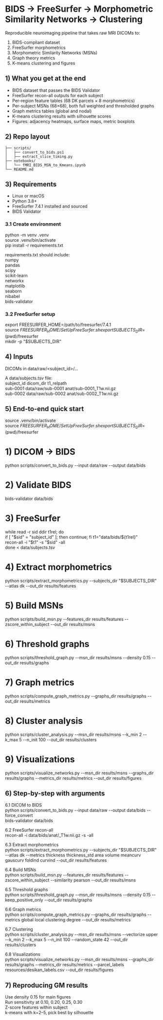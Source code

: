 # BIDS → FreeSurfer → Morphometric Similarity Networks → Clustering
Reproducible neuroimaging pipeline that takes raw MRI DICOMs to:  
1) BIDS-compliant dataset  
2) FreeSurfer morphometrics  
3) Morphometric Similarity Networks (MSNs)  
4) Graph theory metrics  
5) K-means clustering and figures  

## 1) What you get at the end
- BIDS dataset that passes the BIDS Validator  
- FreeSurfer recon-all outputs for each subject  
- Per-region feature tables (68 DK parcels × 8 morphometrics)  
- Per-subject MSNs (68×68), both full weighted and thresholded graphs  
- Graph metrics tables (global and nodal)  
- K-means clustering results with silhouette scores  
- Figures: adjacency heatmaps, surface maps, metric boxplots  

## 2) Repo layout
```text
├── scripts/  
│   ├── convert_to_bids.ps1  
│   ├── extract_slice_timing.py  
├── notebooks/  
│   └── fMRI_BIDS_MSN_to_Kmeans.ipynb  
└── README.md
```  

## 3) Requirements
- Linux or macOS  
- Python 3.8+  
- FreeSurfer 7.4.1 installed and sourced  
- BIDS Validator  

### 3.1 Create environment
python -m venv .venv  
source .venv/bin/activate  
pip install -r requirements.txt  

requirements.txt should include:  
numpy  
pandas  
scipy  
scikit-learn  
networkx  
matplotlib  
seaborn  
nibabel  
bids-validator  

### 3.2 FreeSurfer setup
export FREESURFER_HOME=/path/to/freesurfer/7.4.1  
source $FREESURFER_HOME/SetUpFreeSurfer.sh  
export SUBJECTS_DIR=$(pwd)/freesurfer  
mkdir -p "$SUBJECTS_DIR"  

## 4) Inputs
DICOMs in data/raw/<subject_id>/...  

A data/subjects.tsv file:  
subject_id	dicom_dir	t1_relpath  
sub-0001	data/raw/sub-0001	anat/sub-0001_T1w.nii.gz  
sub-0002	data/raw/sub-0002	anat/sub-0002_T1w.nii.gz  

## 5) End-to-end quick start
source .venv/bin/activate  
source $FREESURFER_HOME/SetUpFreeSurfer.sh  
export SUBJECTS_DIR=$(pwd)/freesurfer  

# 1) DICOM -> BIDS  
python scripts/convert_to_bids.py --input data/raw --output data/bids  

# 2) Validate BIDS  
bids-validator data/bids  

# 3) FreeSurfer  
while read -r sid ddir t1rel; do  
  if [ "$sid" = "subject_id" ]; then continue; fi  
  t1="data/bids/${t1rel}"  
  recon-all -i "$t1" -s "$sid" -all  
done < data/subjects.tsv  

# 4) Extract morphometrics  
python scripts/extract_morphometrics.py --subjects_dir "$SUBJECTS_DIR" --atlas dk --out_dir results/features  

# 5) Build MSNs  
python scripts/build_msn.py --features_dir results/features --zscore_within_subject --out_dir results/msns  

# 6) Threshold graphs  
python scripts/threshold_graph.py --msn_dir results/msns --density 0.15 --out_dir results/graphs  

# 7) Graph metrics  
python scripts/compute_graph_metrics.py --graphs_dir results/graphs --out_dir results/metrics  

# 8) Cluster analysis  
python scripts/cluster_analysis.py --msn_dir results/msns --k_min 2 --k_max 5 --n_init 100 --out_dir results/clusters  

# 9) Visualizations  
python scripts/visualize_networks.py --msn_dir results/msns --graphs_dir results/graphs --metrics_dir results/metrics --out_dir results/figures  

## 6) Step-by-step with arguments
6.1 DICOM to BIDS  
python scripts/convert_to_bids.py --input data/raw --output data/bids --force_convert  
bids-validator data/bids  

6.2 FreeSurfer recon-all  
recon-all -i data/bids/anat/<subject>_T1w.nii.gz -s <subject> -all  

6.3 Extract morphometrics  
python scripts/extract_morphometrics.py --subjects_dir "$SUBJECTS_DIR" --atlas dk --metrics thickness thickness_std area volume meancurv gauscurv foldind curvind --out_dir results/features  

6.4 Build MSNs  
python scripts/build_msn.py --features_dir results/features --zscore_within_subject --similarity pearson --out_dir results/msns  

6.5 Threshold graphs  
python scripts/threshold_graph.py --msn_dir results/msns --density 0.15 --keep_positive_only --out_dir results/graphs  

6.6 Graph metrics  
python scripts/compute_graph_metrics.py --graphs_dir results/graphs --metrics global local clustering degree --out_dir results/metrics  

6.7 Clustering  
python scripts/cluster_analysis.py --msn_dir results/msns --vectorize upper --k_min 2 --k_max 5 --n_init 100 --random_state 42 --out_dir results/clusters  

6.8 Visualizations  
python scripts/visualize_networks.py --msn_dir results/msns --graphs_dir results/graphs --metrics_dir results/metrics --parcel_labels resources/desikan_labels.csv --out_dir results/figures  

## 7) Reproducing GM results
Use density 0.15 for main figures  
Run sensitivity at 0.10, 0.20, 0.25, 0.30  
Z-score features within subject  
k-means with k=2–5, pick best by silhouette  
